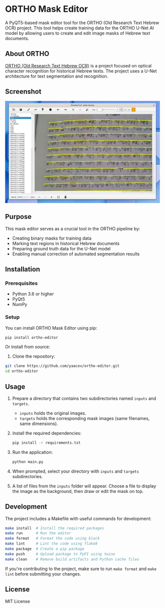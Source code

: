 # ORTHO Mask Editor

A PyQT5-based mask editor tool for the ORTHO (Old Research Text Hebrew OCR) project. This tool helps create training data for the ORTHO U-Net AI model by allowing users to create and edit image masks of Hebrew text documents.

## About ORTHO

[ORTHO (Old Research Text Hebrew OCR)](https://github.com/yaacov/ortho-editor) is a project focused on optical character recognition for historical Hebrew texts. The project uses a U-Net architecture for text segmentation and recognition.

## Screenshot

![ORTHO Mask Editor](docs/ortho-editor.png)

## Purpose

This mask editor serves as a crucial tool in the ORTHO pipeline by:

- Creating binary masks for training data
- Marking text regions in historical Hebrew documents
- Preparing ground truth data for the U-Net model
- Enabling manual correction of automated segmentation results

## Installation

### Prerequisites

- Python 3.6 or higher
- PyQt5
- NumPy

### Setup

You can install ORTHO Mask Editor using pip:

```bash
pip install ortho-editor
```

Or install from source:

1. Clone the repository:

```bash
git clone https://github.com/yaacov/ortho-editor.git
cd ortho-editor
```

## Usage

1. Prepare a directory that contains two subdirectories named `inputs` and `targets`.  
   - `inputs` holds the original images.  
   - `targets` holds the corresponding mask images (same filenames, same dimensions).

2. Install the required dependencies:
    ```bash
    pip install -r requirements.txt
    ```

3. Run the application:
    ```bash
    python main.py
    ```

4. When prompted, select your directory with `inputs` and `targets` subdirectories.  

5. A list of files from the `inputs` folder will appear. Choose a file to display the image as the background, then draw or edit the mask on top.

## Development

The project includes a Makefile with useful commands for development:

```bash
make install  # Install the required packages
make run      # Run the editor
make format   # Format the code using black
make lint     # Lint the code using flake8
make package  # Create a pip package
make push     # Upload package to PyPI using twine
make clean    # Remove build artifacts and Python cache files
```

If you're contributing to the project, make sure to run `make format` and `make lint` before submitting your changes.

## License

MIT License
